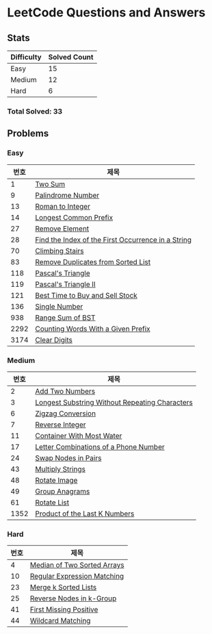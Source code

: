 # LeetCode Questions and Answers

## Stats

| Difficulty | Solved Count |
| --- | --- |
| Easy | 15 |
| Medium | 12 |
| Hard | 6 |

### Total Solved: 33

## Problems

### Easy

| 번호 | 제목 |
| --- | --- |
| 1 | [Two Sum](./0001-two-sum) |
| 9 | [Palindrome Number](./0009-palindrome-number) |
| 13 | [Roman to Integer](./0013-roman-to-integer) |
| 14 | [Longest Common Prefix](./0014-longest-common-prefix) |
| 27 | [Remove Element](./0027-remove-element) |
| 28 | [Find the Index of the First Occurrence in a String](./0028-find-the-index-of-the-first-occurrence-in-a-string) |
| 70 | [Climbing Stairs](./0070-climbing-stairs) |
| 83 | [Remove Duplicates from Sorted List](./0083-remove-duplicates-from-sorted-list) |
| 118 | [Pascal's Triangle](./0118-pascals-triangle) |
| 119 | [Pascal's Triangle II](./0119-pascals-triangle-ii) |
| 121 | [Best Time to Buy and Sell Stock](./0121-best-time-to-buy-and-sell-stock) |
| 136 | [Single Number](./0136-single-number) |
| 938 | [Range Sum of BST](./0938-range-sum-of-bst) |
| 2292 | [Counting Words With a Given Prefix](./2292-counting-words-with-a-given-prefix) |
| 3174 | [Clear Digits](./3174-clear-digits) |

### Medium

| 번호 | 제목 |
| --- | --- |
| 2 | [Add Two Numbers](./0002-add-two-numbers) |
| 3 | [Longest Substring Without Repeating Characters](./0003-longest-substring-without-repeating-characters) |
| 6 | [Zigzag Conversion](./0006-zigzag-conversion) |
| 7 | [Reverse Integer](./0007-reverse-integer) |
| 11 | [Container With Most Water](./0011-container-with-most-water) |
| 17 | [Letter Combinations of a Phone Number](./0017-letter-combinations-of-a-phone-number) |
| 24 | [Swap Nodes in Pairs](./0024-swap-nodes-in-pairs) |
| 43 | [Multiply Strings](./0043-multiply-strings) |
| 48 | [Rotate Image](./0048-rotate-image) |
| 49 | [Group Anagrams](./0049-group-anagrams) |
| 61 | [Rotate List](./0061-rotate-list) |
| 1352 | [Product of the Last K Numbers](./1352-product-of-the-last-k-numbers) |

### Hard

| 번호 | 제목 |
| --- | --- |
| 4 | [Median of Two Sorted Arrays](./0004-median-of-two-sorted-arrays) |
| 10 | [Regular Expression Matching](./0010-regular-expression-matching) |
| 23 | [Merge k Sorted Lists](./0023-merge-k-sorted-lists) |
| 25 | [Reverse Nodes in k-Group](./0025-reverse-nodes-in-k-group) |
| 41 | [First Missing Positive](./0041-first-missing-positive) |
| 44 | [Wildcard Matching](./0044-wildcard-matching) |

